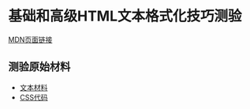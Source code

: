 # 基础和高级HTML文本格式化技巧测验

[MDN页面链接](https://developer.mozilla.org/zh-CN/docs/Learn/HTML/Introduction_to_HTML/Marking_up_a_letter)

## 测验原始材料

+ [文本材料](https://github.com/mdn/learning-area/blob/master/html/introduction-to-html/marking-up-a-letter-start/letter-text.txt)
+ [CSS代码](https://github.com/mdn/learning-area/blob/master/html/introduction-to-html/marking-up-a-letter-start/css.txt)